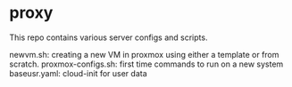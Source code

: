# proxy
This repo contains various server configs and scripts.

newvm.sh: creating a new VM in proxmox using either a template or from scratch.
proxmox-configs.sh: first time commands to run on a new system
baseusr.yaml: cloud-init for user data
